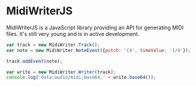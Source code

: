 MidiWriterJS
===============

MidiWriterJS is a JavaScript library providing an API for generating MIDI files.  It's still very young and is in active development.

```javascript
var track = new MidiWriter.Track();
var note = new MidiWriter.NoteEvent({pitch: 'C4', timeValue: '1/4'});

track.addEvent(note);

var write = new MidiWriter.Writer(track);
console.log('data:audio/midi;base64,' + write.base64());
```